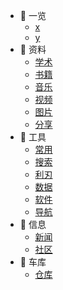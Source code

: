 <!-- - [⭐ 目录](/Catalog.md) -->

- 📁 一览
  - [x](/一览/x.md)
  - [y](/一览/y.md)
- 📁 资料
  - [学术](/zy/xs.md)
  - [书籍](/zy/books.md)
  - [音乐](/zy/音乐.md)
  - [视频](/zy/视频.md)
  - [图片](/zy/图片.md)
  - [分享](/zy/share.md)
- 📁 工具
  - [常用](/tools/常用.md)
  - [搜索](/tools/s&d.md)
  - [利刃](tools/利刃.md)
  - [数据](/tools/数据.md)
  - [软件](/tools/软件.md)
  - [导航](tools/导航.md)
- 📁 信息
  - [新闻](/信息/新闻.md)
  - [社区](/信息/community.md)
- 📁 车库
  - [仓库](/车库/仓库.md)
